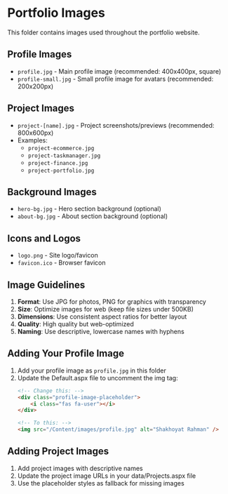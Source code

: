 # Portfolio Images

This folder contains images used throughout the portfolio website.

## Profile Images
- `profile.jpg` - Main profile image (recommended: 400x400px, square)
- `profile-small.jpg` - Small profile image for avatars (recommended: 200x200px)

## Project Images
- `project-[name].jpg` - Project screenshots/previews (recommended: 800x600px)
- Examples:
  - `project-ecommerce.jpg`
  - `project-taskmanager.jpg`
  - `project-finance.jpg`
  - `project-portfolio.jpg`

## Background Images
- `hero-bg.jpg` - Hero section background (optional)
- `about-bg.jpg` - About section background (optional)

## Icons and Logos
- `logo.png` - Site logo/favicon
- `favicon.ico` - Browser favicon

## Image Guidelines
1. **Format**: Use JPG for photos, PNG for graphics with transparency
2. **Size**: Optimize images for web (keep file sizes under 500KB)
3. **Dimensions**: Use consistent aspect ratios for better layout
4. **Quality**: High quality but web-optimized
5. **Naming**: Use descriptive, lowercase names with hyphens

## Adding Your Profile Image
1. Add your profile image as `profile.jpg` in this folder
2. Update the Default.aspx file to uncomment the img tag:
   ```html
   <!-- Change this: -->
   <div class="profile-image-placeholder">
       <i class="fas fa-user"></i>
   </div>
   
   <!-- To this: -->
   <img src="/Content/images/profile.jpg" alt="Shakhoyat Rahman" />
   ```

## Adding Project Images
1. Add project images with descriptive names
2. Update the project image URLs in your data/Projects.aspx file
3. Use the placeholder styles as fallback for missing images